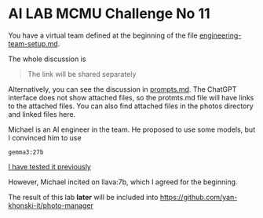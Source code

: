 # AI LAB MCMU Challenge No 11

You have a virtual team defined at the beginning of the file [engineering-team-setup.md](./engineering-team-setup.md).

The whole discussion is
> The link will be shared separately

Alternatively, you can see the discussion in [prompts.md](./prompts.md).
The ChatGPT interface does not show attached files, so the protmts.md file will have links to the attached files.
You can also find attached files in the photos directory and linked files here.

Michael is an AI engineer in the team. He proposed to use some models, but I convinced him to use
```text
gemma3:27b
```

[I have tested it previously](https://github.com/yan-khonski-it/my-wiki/blob/master/programming/ollama.md)

However, Michael incited on llava:7b, which I agreed for the beginning.

The result of this lab **later** will be included into
https://github.com/yan-khonski-it/photo-manager